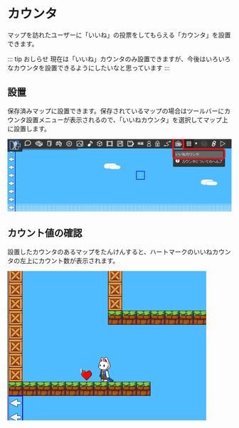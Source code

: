 # カウンタ
  
マップを訪れたユーザーに「いいね」の投票をしてもらえる「カウンタ」を設置できます。

::: tip おしらせ
現在は「いいね」カウンタのみ設置できますが、今後はいろいろなカウンタを設置できるようにしたいなと思っています
:::

## 設置
保存済みマップに設置できます。保存されているマップの場合はツールバーにカウンタ設置メニューが表示されるので、「いいねカウンタ」を選択してマップ上に設置します。

![カウンタの設置](./images/counter1.png)

## カウント値の確認
設置したカウンタのあるマップをたんけんすると、ハートマークのいいねカウンタの左上にカウント数が表示されます。

![カウンタの確認](./images/counter2.png)
